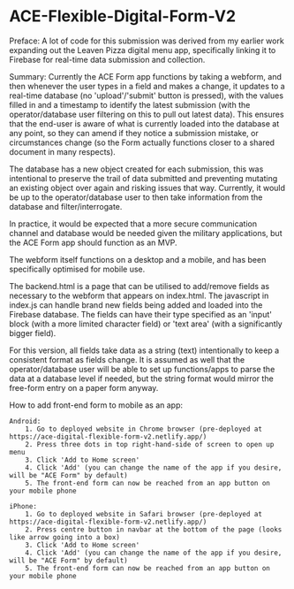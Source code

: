 # ACE-Flexible-Digital-Form-V2

Preface: 
A lot of code for this submission was derived from my earlier work expanding out the Leaven Pizza digital menu app, specifically linking it to Firebase for real-time data submission and collection.


Summary:
Currently the ACE Form app functions by taking a webform, and then whenever the user types in a field and makes a change, it updates to a real-time database (no 'upload'/'submit' button is pressed), with the values filled in and a timestamp to identify the latest submission (with the operator/database user filtering on this to pull out latest data). This ensures that the end-user is aware of what is currently loaded into the database at any point, so they can amend if they notice a submission mistake, or circumstances change (so the Form actually functions closer to a shared document in many respects).

The database has a new object created for each submission, this was intentional to preserve the trail of data submitted and preventing mutating an existing object over again and risking issues that way. Currently, it would be up to the operator/database user to then take information from the database and filter/interrogate.

In practice, it would be expected that a more secure communication channel and database would be needed given the military applications, but the ACE Form app should function as an MVP.

The webform itself functions on a desktop and a mobile, and has been specifically optimised for mobile use.

The backend.html is a page that can be utilised to add/remove fields as necessary to the webform that appears on index.html. The javascript in index.js can handle brand new fields being added and loaded into the Firebase database. The fields can have their type specified as an 'input' block (with a more limited character field) or 'text area' (with a significantly bigger field).

For this version, all fields take data as a string (text) intentionally to keep a consistent format as fields change. It is assumed as well that the operator/database user will be able to set up functions/apps to parse the data at a database level if needed, but the string format would mirror the free-form entry on a paper form anyway.


How to add front-end form to mobile as an app:

    Android:
        1. Go to deployed website in Chrome browser (pre-deployed at https://ace-digital-flexible-form-v2.netlify.app/)
        2. Press three dots in top right-hand-side of screen to open up menu
        3. Click 'Add to Home screen'
        4. Click 'Add' (you can change the name of the app if you desire, will be "ACE Form" by default)
        5. The front-end form can now be reached from an app button on your mobile phone

    iPhone:
        1. Go to deployed website in Safari browser (pre-deployed at https://ace-digital-flexible-form-v2.netlify.app/)
        2. Press centre button in navbar at the bottom of the page (looks like arrow going into a box)
        3. Click 'Add to Home screen'
        4. Click 'Add' (you can change the name of the app if you desire, will be "ACE Form" by default)
        5. The front-end form can now be reached from an app button on your mobile phone